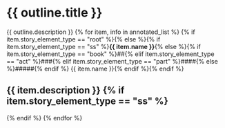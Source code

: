 # {{ outline.title }}

{{ outline.description }}
{% for item, info in annotated_list %}
{% if item.story_element_type == "root" %}{% else %}{% if item.story_element_type == "ss" %}**{{ item.name }}**{% else %}{% if item.story_element_type == "book" %}##{% elif item.story_element_type == "act" %}###{% elif item.story_element_type == "part" %}####{% else %}#####{% endif %} {{ item.name }}{% endif %}{% endif %}

{{ item.description }}
{% if item.story_element_type == "ss" %}
----
{% endif %}
{% endfor %}
